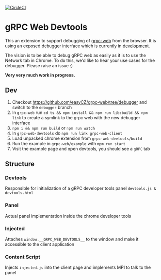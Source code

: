 [![CircleCI](https://circleci.com/gh/easyCZ/grpc-web-devtools.svg?style=svg)](https://circleci.com/gh/easyCZ/grpc-web-devtools)

# gRPC Web Devtools
This an extension to support debugging of [grpc-web](https://github.com/improbable-eng/grpc-web) from the browser. It is using an exposed debugger interface which is currently in [development](https://github.com/easyCZ/grpc-web/tree/debugger).

The vision is to be able to debug gRPC web as easily as it is to use the Network tab in Chrome. To do this, we'd like to hear your use cases for the debugger. Please raise an issue :)

**Very very much work in progress.**

## Dev
1. Checkout https://github.com/easyCZ/grpc-web/tree/debugger and switch to the `debugger` branch
2. In `grpc-web` run `cd ts && npm install && npm run lib:build && npm link` to create a symlink to the grpc web with the new debugger interface
3. `npm i && npm run build` or `npm run watch`
4. In `grpc-web-devtools` do `npm run link grpc-web-client`
5. Load unpacked chrome extension from `grpc-web-devtools/build`
6. Run the example in `grpc-web/example` with `npm run start`
7. Visit the example page and open devtools, you should see a `gRPC` tab


## Structure

### Devtools
Responsible for initialization of a gRPC developer tools panel `devtools.js & devtools.html`

### Panel
Actual panel implementation inside the chrome developer tools

### Injected
Attaches `window.__GRPC_WEB_DEVTOOLS__` to the window and make it accessible to the client application

### Content Script
Injects `injected.js` into the client page and implements MPI to talk to the panel


